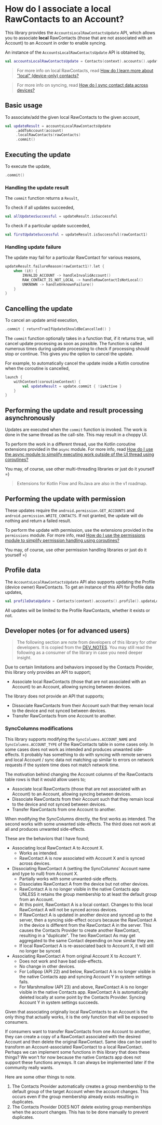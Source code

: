 # How do I associate a local RawContacts to an Account?

This library provides the `AccountsLocalRawContactsUpdate` API, which allows you to associate 
**local** RawContacts (those that are not associated with an Account) to an Account in order to 
enable syncing.

An instance of the `AccountsLocalRawContactsUpdate` API is obtained by,

```kotlin
val accountsLocalRawContactsUpdate = Contacts(context).accounts().updateLocalRawContactsAccount()
```

> For more info on local RawContacts, 
> read [How do I learn more about "local" (device-only) contacts?](/contacts-android/howto/howto-learn-more-about-local-contacts.html)

> For more info on syncing,
> read [How do I sync contact data across devices?](/contacts-android/howto/howto-sync-contact-data.html)

## Basic usage

To associate/add the given local RawContacts to the given account,

```kotlin
val updateResult = accountsLocalRawContactsUpdate
     .addToAccount(account)
     .localRawContacts(rawContacts)
     .commit()
```

## Executing the update

To execute the update,

```kotlin
.commit()
```

### Handling the update result

The `commit` function returns a `Result`,

To check if all updates succeeded,

```kotlin
val allUpdatesSuccessful = updateResult.isSuccessful
```

To check if a particular update succeeded,

```kotlin
val firstUpdateSuccessful = updateResult.isSuccessful(rawContact1)
```

### Handling update failure

The update may fail for a particular RawContact for various reasons,

```kotlin
updateResult.failureReason(rawContact1)?.let {
    when (it) {
        INVALID_ACCOUNT -> handleInvalidAccount()
        RAW_CONTACT_IS_NOT_LOCAL -> handleRawContactIsNotLocal()
        UNKNOWN -> handleUnknownFailure()
    }   
}
```

## Cancelling the update

To cancel an update amid execution,

```kotlin
.commit { returnTrueIfUpdateShouldBeCancelled() }
```

The `commit` function optionally takes in a function that, if it returns true, will cancel update
processing as soon as possible. The function is called numerous times during update processing to
check if processing should stop or continue. This gives you the option to cancel the update.

For example, to automatically cancel the update inside a Kotlin coroutine when the coroutine is cancelled,

```kotlin
launch {
    withContext(coroutineContext) {
        val updateResult = update.commit { !isActive }
    }
}
```

## Performing the update and result processing asynchronously

Updates are executed when the `commit` function is invoked. The work is done in the same thread as
the call-site. This may result in a choppy UI.

To perform the work in a different thread, use the Kotlin coroutine extensions provided in
the `async` module. For more info,
read [How do I use the async module to simplify executing work outside of the UI thread using coroutines?](/contacts-android/howto/howto-use-api-with-async-execution.html)

You may, of course, use other multi-threading libraries or just do it yourself =)

> Extensions for Kotlin Flow and RxJava are also in the v1 roadmap.

## Performing the update with permission

These updates require the `android.permission.GET_ACCOUNTS` and `android.permission.WRITE_CONTACTS`. 
If not granted, the update will do nothing and return a failed result.

To perform the update with permission, use the extensions provided in the `permissions` module.
For more info, read [How do I use the permissions module to simplify permission handling using coroutines?](/contacts-android/howto/howto-use-api-with-permissions-handling.html)

You may, of course, use other permission handling libraries or just do it yourself =)

## Profile data

The `AccountsLocalRawContactsUpdate` API also supports updating the Profile (device owner) 
RawContacts. To get an instance of this API for Profile data updates,

```kotlin
val profileDataUpdate = Contacts(context).accounts().profile().updateLocalRawContactsAccount()
```

All updates will be limited to the Profile RawContacts, whether it exists or not.

## Developer notes (or for advanced users)

> The following section are note from developers of this library for other developers. It is copied
> from the [DEV_NOTES](/DEV_NOTES.html). You may still read the following as a consumer of the library
> in case you need deeper insight.

Due to certain limitations and behaviors imposed by the Contacts Provider, this library only
provides an API to support;

- Associate local RawContacts (those that are not associated with an Account) to an Account,
  allowing syncing between devices.

The library does not provide an API that supports;

- Dissociate RawContacts from their Account such that they remain local to the device and not
  synced between devices.
- Transfer RawContacts from one Account to another.

### SyncColumns modifications

This library supports modifying the `SyncColumns.ACCOUNT_NAME` and `SyncColumns.ACCOUNT_TYPE` of the
RawContacts table in some cases only. In some cases does not work as intended and produces unwanted
side-effects. It probably has something to do with syncing with remote servers and local Account /
sync data not matching up similar to errors on network requests if the system time does not match
network time.

The motivation behind changing the Account columns of the RawContacts table rows is that it would
allow users to;

- Associate local RawContacts (those that are not associated with an Account) to an Account,
  allowing syncing between devices.
- Dissociate RawContacts from their Account such that they remain local to the device and not synced
  between devices.
- Transfer RawContacts from one Account to another.

When modifying the SyncColumns directly, the first works as intended. The second works with some
unwanted side-effects. The third does not work at all and produces unwanted side-effects.

These are the behaviors that I have found;

- Associating local RawContact A to Account X.
  - Works as intended.
  - RawContact A is now associated with Account X and is synced across devices.
- Dissociating RawContact A (setting the SyncColumns' Account name and type to null) from Account X.
  - Partially works with some unwanted-side effects.
  - Dissociates RawContact A from the device but not other devices.
  - RawContact A is no longer visible in the native Contacts app UNLESS it retains the group
    membership to at least the default group from an Account.
  - At this point, RawContact A is a local contact. Changes to this local RawContact A will not be
    synced across devices.
  - If RawContact A is updated in another device and synced up to the server, then a syncing
    side-effect occurs because the RawContact A in the device is different from the RawContact A
    in the server. This causes the Contacts Provider to create another RawContact, resulting in a
    "duplicate". The two RawContact As may get aggregated to the same Contact depending on how
    similar they are.
  - If local RawContact A is re-associated back to Account X, it will still no longer be synced.
- Associating RawContact A from original Account X to Account Y.
  - Does not work and have bad side-effects.
  - No change in other devices.
  - For Lollipop (API 22) and below, RawContact A is no longer visible in the native Contacts app
    and syncing Account Y in system settings fails.
  - For Marshmallow (API 23) and above, RawContact A is no longer visible in the native Contacts
    app. RawContact A is automatically deleted locally at some point by the Contacts Provider.
    Syncing Account Y in system settings succeeds.

Given that associating originally local RawContacts to an Account is the only thing that actually
works, it is the only function that will be exposed to consumers.

If consumers want to transfer RawContacts from one Account to another, they can create a copy of a
RawContact associated with the desired Account and then delete the original RawContact. Same idea
can be used to transform an Account-associated RawContact to a local RawContact. Perhaps we can
implement some functions in this library that does these things? We won't for now because the native
Contacts app does not support these functions anyways. It can always be implemented later if the
community really wants.

Here are some other things to note.

1. The Contacts Provider automatically creates a group membership to the default group of the target
   Account when the account changes. This occurs even if the group membership already exists
   resulting in duplicates.
2. The Contacts Provider DOES NOT delete existing group memberships when the account changes.
   This has to be done manually to prevent duplicates.
